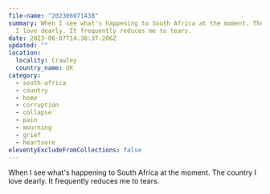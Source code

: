 ```yaml
---
file-name: "202306071438"
summary: W﻿hen I see what's happening to South Africa at the moment. The country
  I love dearly. It frequently reduces me to tears.
date: 2023-06-07T14:38:37.206Z
updated: ""
location:
  locality: Crawley
  country_name: UK
category:
  - south-africa
  - country
  - home
  - corruption
  - collapse
  - pain
  - mourning
  - grief
  - heartsore
eleventyExcludeFromCollections: false
---
```

W﻿hen I see what's happening to South Africa at the moment. The country I love dearly. It frequently reduces me to tears.